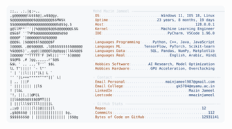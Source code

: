 <picture>
  <source srcset="https://raw.githubusercontent.com/mmazinjameel/mmazinjameel/main/dark_mode.svg?v=1753337857" media="(prefers-color-scheme: dark)">
  <img src="https://raw.githubusercontent.com/mmazinjameel/mmazinjameel/main/light_mode.svg?v=1753337857">
</picture>
